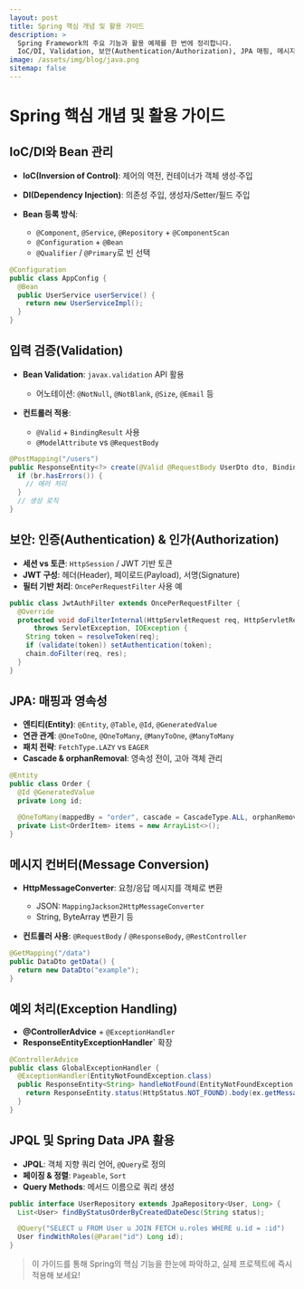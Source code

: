 ```yaml
---
layout: post
title: Spring 핵심 개념 및 활용 가이드
description: >
  Spring Framework의 주요 기능과 활용 예제를 한 번에 정리합니다.
  IoC/DI, Validation, 보안(Authentication/Authorization), JPA 매핑, 메시지 변환, 예외 처리 등 필수 개념을 다룹니다.
image: /assets/img/blog/java.png
sitemap: false
---
```

# Spring 핵심 개념 및 활용 가이드

## IoC/DI와 Bean 관리

* **IoC(Inversion of Control)**: 제어의 역전, 컨테이너가 객체 생성·주입
* **DI(Dependency Injection)**: 의존성 주입, 생성자/Setter/필드 주입
* **Bean 등록 방식**:

    * `@Component`, `@Service`, `@Repository` + `@ComponentScan`
    * `@Configuration` + `@Bean`
    * `@Qualifier` / `@Primary`로 빈 선택

```java
@Configuration
public class AppConfig {
  @Bean
  public UserService userService() {
    return new UserServiceImpl();
  }
}
```

## 입력 검증(Validation)

* **Bean Validation**: `javax.validation` API 활용

    * 어노테이션: `@NotNull`, `@NotBlank`, `@Size`, `@Email` 등
* **컨트롤러 적용**:

    * `@Valid` + `BindingResult` 사용
    * `@ModelAttribute` vs `@RequestBody`

```java
@PostMapping("/users")
public ResponseEntity<?> create(@Valid @RequestBody UserDto dto, BindingResult br) {
  if (br.hasErrors()) {
    // 에러 처리
  }
  // 생성 로직
}
```

## 보안: 인증(Authentication) & 인가(Authorization)

* **세션 vs 토큰**: `HttpSession` / JWT 기반 토큰
* **JWT 구성**: 헤더(Header), 페이로드(Payload), 서명(Signature)
* **필터 기반 처리**: `OncePerRequestFilter` 사용 예

```java
public class JwtAuthFilter extends OncePerRequestFilter {
  @Override
  protected void doFilterInternal(HttpServletRequest req, HttpServletResponse res, FilterChain chain)
      throws ServletException, IOException {
    String token = resolveToken(req);
    if (validate(token)) setAuthentication(token);
    chain.doFilter(req, res);
  }
}
```

## JPA: 매핑과 영속성

* **엔티티(Entity)**: `@Entity`, `@Table`, `@Id`, `@GeneratedValue`
* **연관 관계**: `@OneToOne`, `@OneToMany`, `@ManyToOne`, `@ManyToMany`
* **패치 전략**: `FetchType.LAZY` vs `EAGER`
* **Cascade & orphanRemoval**: 영속성 전이, 고아 객체 관리

```java
@Entity
public class Order {
  @Id @GeneratedValue
  private Long id;

  @OneToMany(mappedBy = "order", cascade = CascadeType.ALL, orphanRemoval = true)
  private List<OrderItem> items = new ArrayList<>();
}
```

## 메시지 컨버터(Message Conversion)

* **HttpMessageConverter**: 요청/응답 메시지를 객체로 변환

    * JSON: `MappingJackson2HttpMessageConverter`
    * String, ByteArray 변환기 등
* **컨트롤러 사용**: `@RequestBody` / `@ResponseBody`, `@RestController`

```java
@GetMapping("/data")
public DataDto getData() {
  return new DataDto("example");
}
```

## 예외 처리(Exception Handling)

* **@ControllerAdvice** + `@ExceptionHandler`
* **ResponseEntityExceptionHandler\`** 확장

```java
@ControllerAdvice
public class GlobalExceptionHandler {
  @ExceptionHandler(EntityNotFoundException.class)
  public ResponseEntity<String> handleNotFound(EntityNotFoundException ex) {
    return ResponseEntity.status(HttpStatus.NOT_FOUND).body(ex.getMessage());
  }
}
```

## JPQL 및 Spring Data JPA 활용

* **JPQL**: 객체 지향 쿼리 언어, `@Query`로 정의
* **페이징 & 정렬**: `Pageable`, `Sort`
* **Query Methods**: 메서드 이름으로 쿼리 생성

```java
public interface UserRepository extends JpaRepository<User, Long> {
  List<User> findByStatusOrderByCreatedDateDesc(String status);

  @Query("SELECT u FROM User u JOIN FETCH u.roles WHERE u.id = :id")
  User findWithRoles(@Param("id") Long id);
}
```

> 이 가이드를 통해 Spring의 핵심 기능을 한눈에 파악하고, 실제 프로젝트에 즉시 적용해 보세요!

